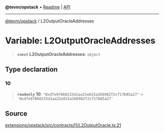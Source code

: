 **@tevm/opstack** • [Readme](../README.md) \| [API](../globals.md)

***

[@tevm/opstack](../README.md) / L2OutputOracleAddresses

# Variable: L2OutputOracleAddresses

> **`const`** **L2OutputOracleAddresses**: `object`

## Type declaration

### 10

> **`readonly`** **10**: `"0xdfe97868233d1aa22e815a266982f2cf17685a27"` = `'0xdfe97868233d1aa22e815a266982f2cf17685a27'`

## Source

[extensions/opstack/src/contracts/l1/L2OutputOracle.ts:21](https://github.com/evmts/tevm-monorepo/blob/main/extensions/opstack/src/contracts/l1/L2OutputOracle.ts#L21)
